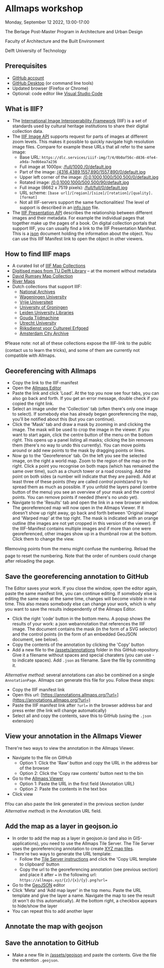 # Allmaps workshop
Monday, September 12 2022, 13:00-17:00

The Berlage Post-Master Program in Architecture and Urban Design

Faculty of Architecture and the Built Environment

Delft University of Technology

## Prerequisites
- [GitHub account](https://github.com)
- [GitHub Desktop](https://desktop.github.com) (or command line tools)
- Updated browser (Firefox or Chrome)
- Optional: code editor like [Visual Studio Code](https://code.visualstudio.com)

## What is IIIF?
- The [International Image Interoperability Framework](https://iiif.io) (IIIF) is a set of standards used by cultural heritage institutions to share their digital collection data.
- The [IIIF Image API](https://iiif.io/api/image/3.0/) supports request for parts of images at different zoom levels. This makes it possible to quickly navigate high resolution image files. Compare for example these URLs that all refer to the same image:
  - Base URL: `https://dlc.services/iiif-img/7/4/0b0af56c-d836-4fe4-a9da-7ed66ea7a236`
  - Full image at 1000px: [/full/1000,/0/default.jpg](https://dlc.services/iiif-img/7/4/0b0af56c-d836-4fe4-a9da-7ed66ea7a236/full/1000,/0/default.jpg)
  - Part of the image: [/4316,4389,1557,890/1557,890/0/default.jpg](https://dlc.services/iiif-img/7/4/0b0af56c-d836-4fe4-a9da-7ed66ea7a236/4316,4389,1557,890/1557,890/0/default.jpg)
  - Upper left corner of the image: [/0,0,1000,1000/500,500/0/default.jpg](https://dlc.services/iiif-img/7/4/0b0af56c-d836-4fe4-a9da-7ed66ea7a236/0,0,1000,1000/500,500/0/default.jpg)
  - Rotated image: [/0,0,1000,1000/500,500/90/default.jpg](https://dlc.services/iiif-img/7/4/0b0af56c-d836-4fe4-a9da-7ed66ea7a236/0,0,1000,1000/500,500/90/default.jpg)
  - Full image (8662 x 7519 pixels): [/full/full/0/default.jpg](https://dlc.services/iiif-img/7/4/0b0af56c-d836-4fe4-a9da-7ed66ea7a236/full/full/0/default.jpg)
  - URL scheme: `[base url]/[region]/[size]/[rotation]/[quality].[format]`
  - Not all IIIF-servers support the same functionalities! The level of support is described in an [info.json](https://dlc.services/iiif-img/7/4/0b0af56c-d836-4fe4-a9da-7ed66ea7a236/info.json) file.
- The [IIIF Presentation API](https://iiif.io/api/presentation/3.0/) describes the relationship between different images and their metadata. For example the individual pages that together make up the pages of a book. On digital collection portals that support IIIF, you can usually find a link to the IIIF Presentation Manifest. This is a [json](https://www.json.org/json-en.html) document holding the information about the object. You can use this IIIF Manifest link to open the object in other viewers.

## How to find IIIF maps
- A curated list of [IIIF Map Collections](https://observablehq.com/@bertspaan/iiif-map-collections?collection=@bertspaan/allmaps)
- [Digitised maps from TU Delft Library](https://observablehq.com/@sammeltassen/tresor-maps) – at the moment without metadata
- [David Rumsey Map Collection](https://www.davidrumsey.com)
- [River Maps](https://github.com/theberlage/river-maps)
- Dutch collections that support IIIF:
  - [National Archives](https://www.nationaalarchief.nl/onderzoeken/zoeken?activeTab=maps&rm=gallery)
  - [Wageningen University](https://images.wur.nl/digital/search/searchterm/map/field/type/mode/exact/conn/and)
  - [Vrije Universiteit](https://vu.contentdm.oclc.org/digital/collection/krt/search)
  - [University of Groningen](https://facsimile.ub.rug.nl/digital/collection/Kaarten/search)
  - [Leiden University Libraries](https://digitalcollections.universiteitleiden.nl/search?type=dismax&islandora_solr_search_navigation=1&f%5B0%5D=RELS_EXT_isMemberOfCollection_uri_ms:%22info%5C:fedora%5C/collection%5C:ubl_maps%22&f%5B1%5D=fedora_datastreams_ms:MANIFEST)
  - [Gouda Tijdmachine](https://www.goudatijdmachine.nl/data/collection/ark:/60537/bb25wx)
  - [Utrecht University](https://www.uu.nl/en/special-collections/collections/maps-and-atlases)
  - [Rijksdienst voor Cultureel Erfgoed](https://beeldbank.cultureelerfgoed.nl/)
  - [Amsterdam City Archive](https://archief.amsterdam/beeldbank/?mode=gallery&view=horizontal&sort=random%7B1656067417757%7D%20asc)
   
❗Please note: not all of these collections expose the IIIF-link to the public (contact us to learn the tricks), and some of them are currently not compatible with Allmaps.

## Georeferencing with Allmaps
- Copy the link to the IIIF-manifest
- Open the [Allmaps Editor](https://editor.allmaps.org)
- Paste the link and click 'Load'. At the top you now see four tabs, you can also go back and forth. If you get an error message, double check if you copied the right link.
- Select an image under the 'Collection' tab (often there's only one image to select). If somebody else has already began georeferencing the map, you'll be notified about this (but you can continue).
- Click the 'Mask' tab and draw a mask by zooming in and clicking the image. The mask will be used to crop the image in the viewer. If you want to start again, click the centre button of the menu on the bottom right. This opens up a panel listing all masks; clicking the bin removes them (there's no way to undo this currently). You can move points around or add new points to the mask by dragging points or lines.
- Now go to the 'Georeference' tab. On the left you see the selected image, on the right a world map. Zoom to the region of the map on the right. Click a point you recognise on both maps (which has remained the same over time), such as a church tower or a road crossing. Add the point on both sides (a number will indicate that they are paired). Add at least three of these points (they are called *control points*)and try to spread them as much as possible. If you unfold the layers panel (centre button of the menu) you see an overview of your mask and the control points. You can remove points if needed (there's no undo yet).
- Navigate to the 'Results' tab and open the link in a new browser window. The georeferenced map will now open in the Allmaps Viewer. If it doesn't show up right away, go back and forth between 'Original image' and 'Warped map' at the top right. The mask is indicated with an orange outline (the images are not yet cropped in this version of the viewer). If the IIIF-Manifest contains multiple images and if more than one were georeferenced, other images show up in a thumbnail row at the bottom. Click them to change the view.

❗Removing points from the menu might confuse the numbering. Reload the page to reset the numbering. Note that the order of numbers could change after reloading the page.

## Save the georeferencing annotation to GitHub
The Editor saves your work. If you close the window, open the editor again, paste the same manifest link, you can continue editing. If somebody else is editing the same map at the same time, changes will become visible in real time. This also means somebody else can change your work, which is why you want to save the results independently of the Allmaps Editor.

- Click the right 'code' button in the bottom menu. A popup shows the results of your work: a json webannotation that references the IIIF image. The document contains the mask (in the form of a SVG selector) and the control points (in the form of an embedded GeoJSON document, see below).
- Copy the contents of the annotation by clicking the 'Copy' button
- Add a new file to the [/assets/annotations](https://github.com/theberlage/allmaps-workshop/tree/main/assets/annotations) folder in this GitHub repository. Give it a filename without spaces and special charaters (you can use - to indicate spaces). Add `.json` as filename. Save the file by committing it.

*Alternative method*: several annotations can also be combined on a single `AnnotationPage`. Allmaps can generate this file for you. Follow these steps:

- Copy the IIIF manifest link
- Open this url: [https://annotations.allmaps.org/?url=](https://annotations.allmaps.org/?url=)
- Paste the IIIF manifest link after `?url=` in the browser address bar and press enter (the link will change automatically)
- Select all and copy the contents, save this to GitHub (using the `.json` extension)

## View your annotation in the Allmaps Viewer
There're two ways to view the annotation in the Allmaps Viewer.

- Navigate to the file on GitHub
  - Option 1: Click the 'Raw' button and copy the URL in the address bar of the browser
  - Option 2: Click the 'Copy raw contents' button next to the bin
- Go to the [Allmaps Viewer](https://viewer.allmaps.org)
  - Option 1: Paste the URL in the first field (Annotation URL) 
  - Option 2: Paste the contents in the text box
- Click view

❗You can also paste the link generated in the previous section (under *Alternative method*) in the Annotation URL field.

## Add the map as a layer in geojson.io
- In order to add the map as a layer in geojson.io (and also in GIS-applications), you need to use the Allmaps Tile Server. The Tile Server uses the georeferencing annotation to create [XYZ map tiles](https://en.wikipedia.org/wiki/Tiled_web_map).
- There're two ways to generate the URL template:
  - Follow the [Tile Server instructions](https://observablehq.com/@bertspaan/allmaps-tile-server) and click the 'Copy URL template to clipboard' button
  - Copy the url to the georeferencing annotation (see previous section) and place it after `=` in the following url: `https://allmaps.xyz/{z}/{x}/{y}.png?url=`
- Go to the [GeoJSON](http://geojson.io) editor
- Click 'Meta' and 'Add map layer' in the top menu. Paste the URL template and give the layer a name. Navigate the map to see the result (it won't do this automatically). At the bottom right, a checkbox appears to hide/show the layer
- You can repeat this to add another layer

## Annotate the map with geojson

## Save the annotation to GitHub
- Make a new file in [/assets/geojson](https://github.com/theberlage/allmaps-workshop/tree/main/assets/geojson) and paste the contents. Give the file the extention `.geojson`.
